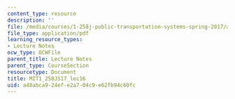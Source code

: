```yaml
---
content_type: resource
description: ''
file: /media/courses/1-258j-public-transportation-systems-spring-2017/a48abca924efe2a704c9e62fb94c60fc_MIT1_258JS17_lec16.pdf
file_type: application/pdf
learning_resource_types:
- Lecture Notes
ocw_type: OCWFile
parent_title: Lecture Notes
parent_type: CourseSection
resourcetype: Document
title: MIT1_258JS17_lec16
uid: a48abca9-24ef-e2a7-04c9-e62fb94c60fc
---
```

